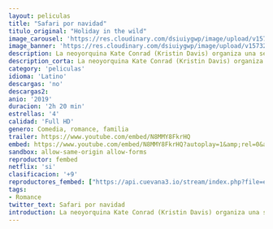 ```yaml
---
layout: peliculas
title: "Safari por navidad"
titulo_original: "Holiday in the wild"
image_carousel: 'https://res.cloudinary.com/dsiuiygwp/image/upload/v1573237638/safari-min_ufgqgn.jpg'
image_banner: 'https://res.cloudinary.com/dsiuiygwp/image/upload/v1573237648/maxresdefault_8_-min_yy5ivc.jpg'
description: La neoyorquina Kate Conrad (Kristin Davis) organiza una segunda luna de miel con su marido para sobrellevar la marcha de su hijo a la universidad. Pero, inesperadamente, él le pide el divorcio. A pesar del plantón, Kate se va a África para disfrutar del safari ella sola. En Zambia, ella y el piloto, Derek Holliston (Rob Lowe), rescatan a una cría de elefante húerfana y la llevan a un refugio local para animales. Mientras la cuidan, Kate decide prolongar sus vacaciones hasta después de Navidad.
description_corta: La neoyorquina Kate Conrad (Kristin Davis) organiza una segunda luna de miel con su marido para sobrellevar la marcha de su hijo a la universidad. Pero, inesperadamente, él le pide el divorcio. A pesar del plantón, Kate se va...
category: 'peliculas'
idioma: 'Latino'
descargas: 'no'
descargas2:
anio: '2019'
duracion: '2h 20 min'
estrellas: '4'
calidad: 'Full HD'
genero: Comedia, romance, familia
trailer: https://www.youtube.com/embed/N8MMY8FkrHQ
embed: https://www.youtube.com/embed/N8MMY8FkrHQ?autoplay=1&amp;rel=0&amp;hd=1&border=0&wmode=opaque&enablejsapi=1&modestbranding=1&controls=1&showinfo=0
sandbox: allow-same-origin allow-forms
reproductor: fembed
netflix: 'si'
clasificacion: '+9'
reproductores_fembed: ["https://api.cuevana3.io/stream/index.php?file=ek5lbm9xYWNrS0xYMTZLa2xNbkdvY3ZTb3BtZng4TGp6ZFpobGFMUGtOalJ5S1dUbjhhTzJOTFhuS2FzajVPcG1acGthV0hEMGVQWDA2S21ZY1hRNEpQWHAycG9rNUdubkp1U2ZuUzJ3THVva2FDaVo0WFgxTkRNbDZGM3g5VFh5WjFrWjJ1VmxhbVhsbU5y","Latino","https://feurl.com/v/j-xjpidj4m2zyx5","Latino","https://feurl.com/v/47e85tzp6mn-m3j","Latino","https://myurlshort.live/v/mj3r0s54jrkjz47","Latino","https://feurl.com/v/7rxz0fgdp80z7z5","Latino","https://gdriveplayer.me/embed2.php?link=XRo0UT6BQoaJFko%252B30xh1whwB%252BDgXY6F76R%252FbNyJ6jtu8ZarxZgm85N2Sg%252B6r8B0orpsoQ1%252B2KCxQrZKbL%252FnXHYYpjL00oUrqhs5M9ICNVn5%252FeeyO7GRv8dhnWPxTihOMhNJkBpHXsl3QFUE3PBp%252FB%252FOMosXw%252B28IRWVrhUpAdIE5AEI0eippiAet4eCr4eaP9Np%252FyIq3O66J3LcEb%252BHe%252B1WNLlcVlMKuf7nXAJk4X7Q%253D%253D","Latino","https://gdriveplayer.me/embed2.php?link=1F0RoM5moccR3JQ5JGLxMwqotfn2Bx1ox7uZhcDJGV6zkVVXQgPReXdAIMKZqVwvAZkWFuOD2GaOhxdIIOXaAmEc9CZ1tsRck984ogeUo4czJb60ZLqj2LjOT6FGH8YrIKv5SKu%252F8IkLIH7QPfmBX70knQJDAtvo0BZNMM6RP4xb9KEcgE%252Fl0MCUekpundfI0M7DEWR4zk647FJyw7hHdC","Latino"]
tags:
- Romance
twitter_text: Safari por navidad
introduction: La neoyorquina Kate Conrad (Kristin Davis) organiza una segunda luna de miel con su marido para sobrellevar la marcha de su hijo a la universidad. Pero, inesperadamente, él le pide el divorcio. A pesar del plantón, Kate se va..
---
```













